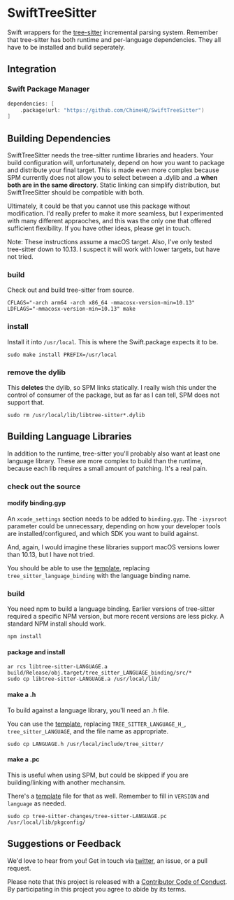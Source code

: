 # SwiftTreeSitter

Swift wrappers for the [tree-sitter](https://tree-sitter.github.io/) incremental parsing system. Remember that tree-sitter has both runtime and per-language dependencies. They all have to be installed and build seperately.

## Integration

### Swift Package Manager

```swift
dependencies: [
    .package(url: "https://github.com/ChimeHQ/SwiftTreeSitter")
]
```

## Building Dependencies

SwiftTreeSitter needs the tree-sitter runtime libraries and headers. Your build configuration will, unfortunately, depend on how you want to package and distribute your final target. This is made even more complex because SPM currently does not allow you to select between a .dylib and .a **when both are in the same directory**. Static linking can simplify distribution, but SwiftTreeSitter should be compatible with both.

Ultimately, it could be that you cannot use this package without modification. I'd really prefer to make it more seamless, but I experimented with many different appraoches, and this was the only one that offered sufficient flexibility. If you have other ideas, please get in touch.

Note: These instructions assume a macOS target. Also, I've only tested tree-sitter down to 10.13. I suspect it will work with lower targets, but have not tried.

### build

Check out and build tree-sitter from source. 

    CFLAGS="-arch arm64 -arch x86_64 -mmacosx-version-min=10.13" LDFLAGS="-mmacosx-version-min=10.13" make

### install

Install it into `/usr/local`. This is where the Swift.package expects it to be.

    sudo make install PREFIX=/usr/local

### remove the dylib

This **deletes** the dylib, so SPM links statically. I really wish this under the control of consumer of the package, but as far as I can tell, SPM does not support that.

    sudo rm /usr/local/lib/libtree-sitter*.dylib

## Building Language Libraries

In addition to the runtime, tree-sitter you'll probably also want at least one language library. These are more complex to build than the runtime, because each lib requires a small amount of patching. It's a real pain.

### check out the source

#### modify binding.gyp

An `xcode_settings` section needs to be added to `binding.gyp`. The `-isysroot` parameter could be unnecessary, depending on how your developer tools are installed/configured, and which SDK you want to build against.

And, again, I would imagine these libraries support macOS versions lower than 10.13, but I have not tried.

You should be able to use the [template](language-binding.gyp), replacing `tree_sitter_language_binding` with the language binding name.

### build

You need npm to build a language binding. Earlier versions of tree-sitter required a specific NPM version, but more recent versions are less picky. A standard NPM install should work.

    npm install

#### package and install

    ar rcs libtree-sitter-LANGUAGE.a build/Release/obj.target/tree_sitter_LANGUAGE_binding/src/*
    sudo cp libtree-sitter-LANGUAGE.a /usr/local/lib/

#### make a .h

To build against a language library, you'll need an .h file.

You can use the [template](language.h), replacing `TREE_SITTER_LANGUAGE_H_`, `tree_sitter_LANGUAGE`, and the file name as appropriate.

    sudo cp LANGUAGE.h /usr/local/include/tree_sitter/

#### make a .pc

This is useful when using SPM, but could be skipped if you are building/linking with another mechansim.

There's a [template](tree-sitter-LANGUAGE.pc) file for that as well. Remember to fill in `VERSION` and `language` as needed.

    sudo cp tree-sitter-changes/tree-sitter-LANGUAGE.pc /usr/local/lib/pkgconfig/

## Suggestions or Feedback

We'd love to hear from you! Get in touch via [twitter](https://twitter.com/chimehq), an issue, or a pull request.

Please note that this project is released with a [Contributor Code of Conduct](CODE_OF_CONDUCT.md). By participating in this project you agree to abide by its terms.
